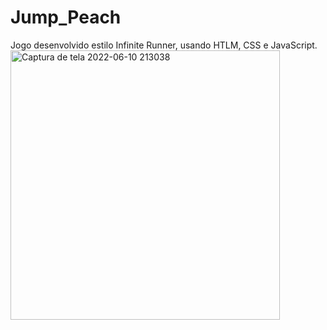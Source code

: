 # Jump_Peach
Jogo desenvolvido estilo Infinite Runner, usando HTLM, CSS e JavaScript.
<img width="431" alt="Captura de tela 2022-06-10 213038" src="https://user-images.githubusercontent.com/75912890/174692502-57d161a0-0240-4945-9878-76c9e6b17f53.png">
